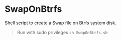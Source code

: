 # SwapOnBtrfs
Shell script to create a Swap file on Btrfs system disk.
> Run with sudo privileges ```sh SwapOnBtrfs.sh```
